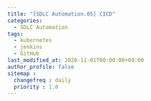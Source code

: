 ```yaml
---
title: "[SDLC Automation.05] CICD"
categories: 
  - SDLC Automation
tags:
  - kubernetes
  - jenkins
  - GitHub
last_modified_at: 2020-11-01T00:00:00+09:00
author_profile: false
sitemap :
  changefreq : daily
  priority : 1.0
---
```


